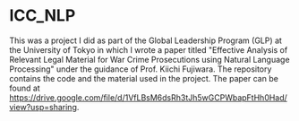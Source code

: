 # ICC_NLP
This was a project I did as part of the Global Leadership Program (GLP) at the University of Tokyo in which I wrote a paper titled "Effective Analysis of Relevant Legal Material for War Crime Prosecutions using Natural Language Processing" under the guidance of Prof. Kiichi Fujiwara. The repository contains the code and the material used in the project. The paper can be found at https://drive.google.com/file/d/1VfLBsM6dsRh3tJh5wGCPWbapFtHh0Had/view?usp=sharing.
